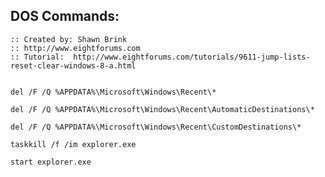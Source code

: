 
## DOS Commands: 


	:: Created by: Shawn Brink
	:: http://www.eightforums.com
	:: Tutorial:  http://www.eightforums.com/tutorials/9611-jump-lists-reset-clear-windows-8-a.html


	del /F /Q %APPDATA%\Microsoft\Windows\Recent\*

	del /F /Q %APPDATA%\Microsoft\Windows\Recent\AutomaticDestinations\*

	del /F /Q %APPDATA%\Microsoft\Windows\Recent\CustomDestinations\*

	taskkill /f /im explorer.exe

	start explorer.exe


